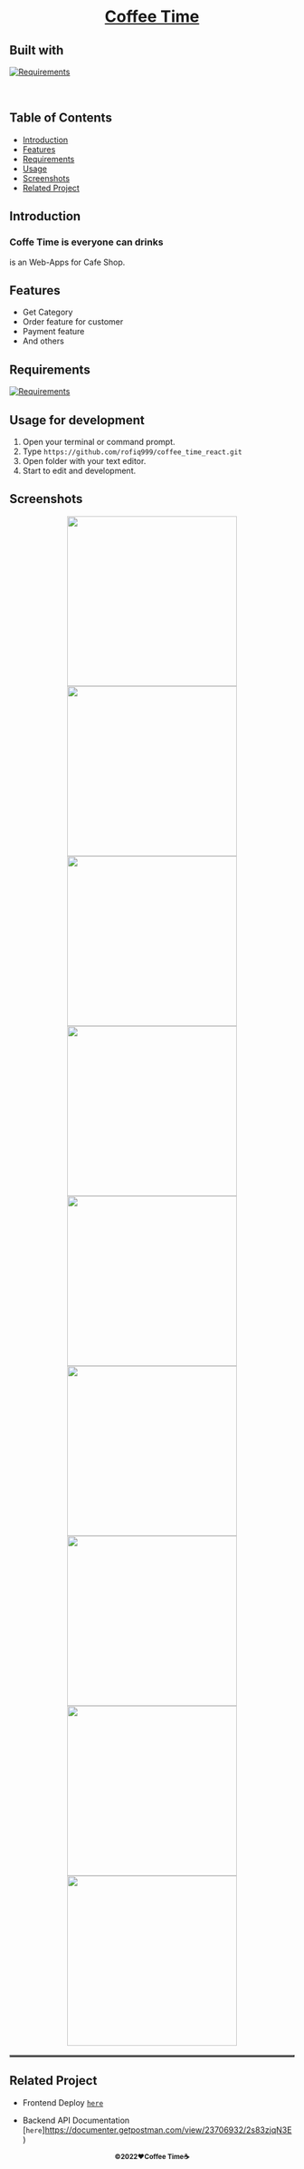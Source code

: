 <h1 align="center"><u>Coffee Time</u></h1>
<p align="left">
<h2>Built with</h2>
</p>

[![Requirements](https://skillicons.dev/icons?i=react,nodejs,postgres,express)](https://skillicons.dev)

<br>

## Table of Contents

- [Introduction](#introduction)
- [Features](#features)
- [Requirements](#requirements)
- [Usage](#usage-for-development)
- [Screenshots](#screenshots)
- [Related Project](#related-project)

## Introduction

<h3>Coffe Time is everyone can drinks</h3>
<p>is an Web-Apps for Cafe Shop.</p>

## Features

- Get Category
- Order feature for customer
- Payment feature
- And others

## Requirements

[![Requirements](https://skillicons.dev/icons?i=figma,nodejs,vscode,vercel)](https://skillicons.dev)

## Usage for development

1. Open your terminal or command prompt.
2. Type `https://github.com/rofiq999/coffee_time_react.git`
3. Open folder with your text editor.
4. Start to edit and development.

## Screenshots

<table border="2">
    <div align="center">
        <img width="300" height="300" src="../coffee_time_react/src/assets/screanshot/Home-Page.png">
        <img width="300" height="300" src="../coffee_time_react/src/assets/screanshot/Login.png">
        <img width="300" height="300" src="../coffee_time_react/src/assets/screanshot/Sign-Up.png">
        <img width="300" height="300" src="../coffee_time_react/src/assets/screanshot/Product.png">
        <img width="300" height="300" src="../coffee_time_react/src/assets/screanshot/productdetail.png">
        <img width="300" height="300" src="../coffee_time_react/src/assets/screanshot/payment.png">
        <img width="300" height="300" src="../coffee_time_react/src/assets/screanshot/Profile.png">
        <img width="300" height="300" src="../coffee_time_react/src/assets/screanshot/forgotpass.png">
        <img width="300" height="300" src="../coffee_time_react/src/assets/screanshot/history.png">
    </div>
</table>

## Related Project

- Frontend Deploy [`here`](https://coffeetimereact.vercel.app/)

- Backend API Documentation [`here`]https://documenter.getpostman.com/view/23706932/2s83zjqN3E)

<p align="center"><sub><b>&copy;2022❤️Coffee Time☕</b></sub> </p>
